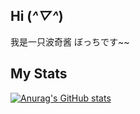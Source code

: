 ## Hi (*^▽^*)
我是一只波奇酱 ぼっちです~~

## My Stats
[![Anurag's GitHub stats](https://github-readme-stats.vercel.app/api?username=bocchi810)](https://github.com/anuraghazra/github-readme-stats)
